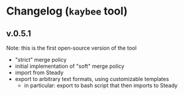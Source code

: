 # Changelog (`kaybee` tool)

## v.0.5.1

Note: this is the first open-source version of the tool

- "strict" merge policy
- initial implementation of "soft" merge policy
- import from Steady
- export to arbitrary text formats, using customizable templates
    - in particular: export to bash script that then imports to Steady
